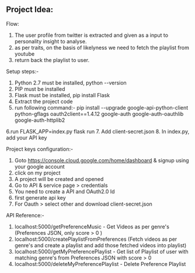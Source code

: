 Project Idea:
--------------------------------------------------
Flow:
1. The user profile from twitter is extracted and given as a input to personality insight to analyse.
2. as per traits, on the basis of likelyness we need to fetch the playlist from youtube
3. return back the playlist to user.


Setup steps:-
1. Python 2.7 must be installed, python --version
2. PIP must be installed
3. Flask must be installed, pip install Flask
4. Extract the project code
5. run following command:-
pip install --upgrade google-api-python-client python-gflags oauth2client==1.4.12 google-auth google-auth-oauthlib google-auth-httplib2

6.run FLASK_APP=index.py flask run
7. Add client-secret.json
8. In index.py, add your API key


Project keys configuration:-
1. Goto https://console.cloud.google.com/home/dashboard & signup using your google account
2. click on my project
4. A project will be created and opened
5. Go to API & service page > credentials
6. You need to create a API and OAuth2.0 Id
7. first generate api key
8. For Oauth > select other and download client-secret.json


API Reference:-

1. localhost:5000/getPreferenceMusic - Get Videos as per genre's (Preferences JSON, only score > 0 )
2. localhost:5000/createPlaylistFromPreferences (Fetch videos as per genre's and create a playlist and add those fetched videos into playlist)
3. localhost:5000/getMyPreferencePlaylist -  Get list of Playlist of user with matching genre's from Preferences JSON with score > 0 
4. localhost:5000/deleteMyPreferencePlaylist - Delete Preference Playlist